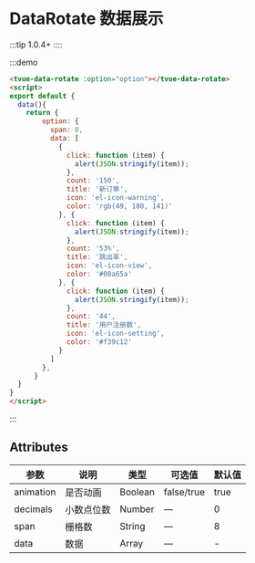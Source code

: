 # DataRotate 数据展示

:::tip
 1.0.4+
::::

:::demo 
```html
<tvue-data-rotate :option="option"></tvue-data-rotate>
<script>
export default {
  data(){
    return {
        option: {
          span: 8,
          data: [
            {
              click: function (item) {
                alert(JSON.stringify(item));
              },
              count: '150',
              title: '新订单',
              icon: 'el-icon-warning',
              color: 'rgb(49, 180, 141)'
            }, {
              click: function (item) {
                alert(JSON.stringify(item));
              },
              count: '53%',
              title: '跳出率',
              icon: 'el-icon-view',
              color: '#00a65a'
            }, {
              click: function (item) {
                alert(JSON.stringify(item));
              },
              count: '44',
              title: '用户注册数',
              icon: 'el-icon-setting',
              color: '#f39c12'
            }
          ]
        },
      }
  }
}
</script>

```
:::

## Attributes

|参数|说明|类型|可选值|默认值|
|--------|------------------|------|------|------|
|animation|是否动画|Boolean|false/true|true|
|decimals|小数点位数|Number|—|0|
|span|栅格数|String|—|8|
|data|数据|Array|—|-|
